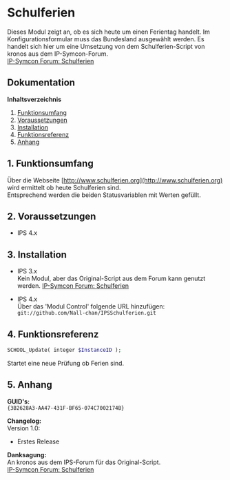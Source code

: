 ﻿# Schulferien

Dieses Modul zeigt an, ob es sich heute um einen Ferientag handelt.
Im Konfigurationsformular muss das Bundesland ausgewählt werden.
Es handelt sich hier um eine Umsetzung von dem Schulferien-Script von kronos aus dem IP-Symcon-Forum.  
[IP-Symcon Forum: Schulferien](https://www.symcon.de/forum/threads/20398-Schulferien)  

## Dokumentation

**Inhaltsverzeichnis**

1. [Funktionsumfang](#1-funktionsumfang) 
2. [Voraussetzungen](#2-voraussetzungen)
3. [Installation](#3-installation)
4. [Funktionsreferenz](#4-funktionsreferenz) 
5. [Anhang](#5-anhang)

## 1. Funktionsumfang

 Über die Webseite [http://www.schulferien.org](http://www.schulferien.org) wird ermittelt ob heute Schulferien sind.  
 Entsprechend werden die beiden Statusvariablen mit Werten gefüllt.  

## 2. Voraussetzungen

 - IPS 4.x
 
## 3. Installation

   - IPS 3.x  
        Kein Modul, aber das Original-Script aus dem Forum kann genutzt werden.
        [IP-Symcon Forum: Schulferien](https://www.symcon.de/forum/threads/20398-Schulferien)

   - IPS 4.x  
        Über das 'Modul Control' folgende URL hinzufügen:  
        `git://github.com/Nall-chan/IPSSchulferien.git`  


## 4. Funktionsreferenz

```php
SCHOOL_Update( integer $InstanceID );
```
 Startet eine neue Prüfung ob Ferien sind.  

## 5. Anhang

**GUID's:**  
 `{3B2628A3-AA47-431F-BF65-074C7002174B}`

**Changelog:**  
 Version 1.0:
  - Erstes Release

**Danksagung:**  
 An kronos aus dem IPS-Forum für das Original-Script.  
[IP-Symcon Forum: Schulferien](https://www.symcon.de/forum/threads/20398-Schulferien)
